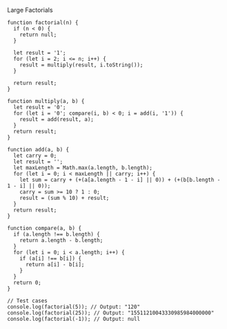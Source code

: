Large Factorials

    function factorial(n) {
      if (n < 0) {
        return null;
      }
    
      let result = '1';
      for (let i = 2; i <= n; i++) {
        result = multiply(result, i.toString());
      }
    
      return result;
    }
    
    function multiply(a, b) {
      let result = '0';
      for (let i = '0'; compare(i, b) < 0; i = add(i, '1')) {
        result = add(result, a);
      }
      return result;
    }
    
    function add(a, b) {
      let carry = 0;
      let result = '';
      let maxLength = Math.max(a.length, b.length);
      for (let i = 0; i < maxLength || carry; i++) {
        let sum = carry + (+(a[a.length - 1 - i] || 0)) + (+(b[b.length - 1 - i] || 0));
        carry = sum >= 10 ? 1 : 0;
        result = (sum % 10) + result;
      }
      return result;
    }
    
    function compare(a, b) {
      if (a.length !== b.length) {
        return a.length - b.length;
      }
      for (let i = 0; i < a.length; i++) {
        if (a[i] !== b[i]) {
          return a[i] - b[i];
        }
      }
      return 0;
    }
    
    // Test cases
    console.log(factorial(5)); // Output: "120"
    console.log(factorial(25)); // Output: "15511210043330985984000000"
    console.log(factorial(-1)); // Output: null
